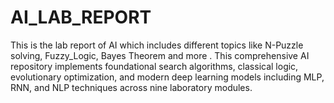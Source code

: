 # AI_LAB_REPORT
This is the lab report of AI which includes different topics like N-Puzzle solving, Fuzzy_Logic, Bayes Theorem and more . This comprehensive AI repository implements foundational search algorithms, classical logic, evolutionary optimization, and modern deep learning models including MLP, RNN, and NLP techniques across nine laboratory modules.
